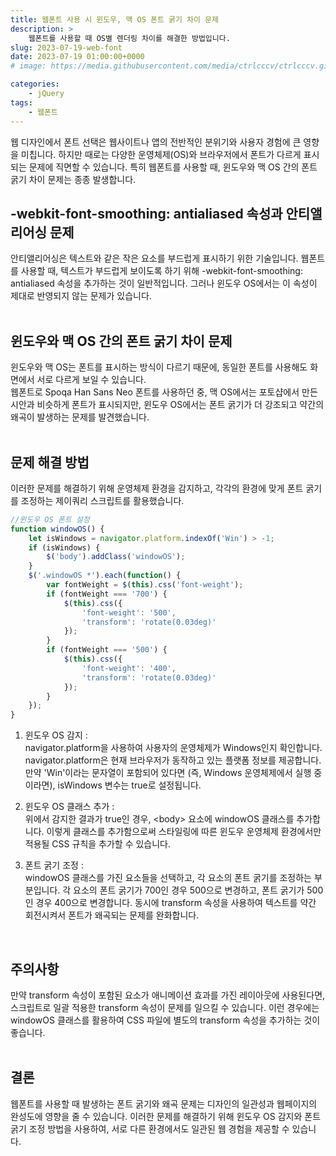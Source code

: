 ```yaml
---
title: 웹폰트 사용 시 윈도우, 맥 OS 폰트 굵기 차이 문제
description: >  
    웹폰트를 사용할 때 OS별 렌더링 차이를 해결한 방법입니다.
slug: 2023-07-19-web-font
date: 2023-07-19 01:00:00+0000
# image: https://media.githubusercontent.com/media/ctrlcccv/ctrlcccv.github.io/master/assets/img/post/swiper-tab.webp

categories:
    - jQuery
tags:
    - 웹폰트
---
```

웹 디자인에서 폰트 선택은 웹사이트나 앱의 전반적인 분위기와 사용자 경험에 큰 영향을 미칩니다. 하지만 때로는 다양한 운영체제(OS)와 브라우저에서 폰트가 다르게 표시되는 문제에 직면할 수 있습니다. 특히 웹폰트를 사용할 때, 윈도우와 맥 OS 간의 폰트 굵기 차이 문제는 종종 발생합니다. 

## -webkit-font-smoothing: antialiased 속성과 안티앨리어싱 문제
안티앨리어싱은 텍스트와 같은 작은 요소를 부드럽게 표시하기 위한 기술입니다. 웹폰트를 사용할 때, 텍스트가 부드럽게 보이도록 하기 위해 -webkit-font-smoothing: antialiased 속성을 추가하는 것이 일반적입니다. 그러나 윈도우 OS에서는 이 속성이 제대로 반영되지 않는 문제가 있습니다.  
<br>

## 윈도우와 맥 OS 간의 폰트 굵기 차이 문제
윈도우와 맥 OS는 폰트를 표시하는 방식이 다르기 때문에, 동일한 폰트를 사용해도 화면에서 서로 다르게 보일 수 있습니다.   
웹폰트로 Spoqa Han Sans Neo 폰트를 사용하던 중, 맥 OS에서는 포토샵에서 만든 시안과 비슷하게 폰트가 표시되지만, 윈도우 OS에서는 폰트 굵기가 더 강조되고 약간의 왜곡이 발생하는 문제를 발견했습니다.  
<br>

## 문제 해결 방법
이러한 문제를 해결하기 위해 운영체제 환경을 감지하고, 각각의 환경에 맞게 폰트 굵기를 조정하는 제이쿼리 스크립트를 활용했습니다.

```js
//윈도우 OS 폰트 설정
function windowOS() {
    let isWindows = navigator.platform.indexOf('Win') > -1;
    if (isWindows) {
        $('body').addClass('windowOS');
    }
    $('.windowOS *').each(function() {
        var fontWeight = $(this).css('font-weight');
        if (fontWeight === '700') {
            $(this).css({
                'font-weight': '500',
                'transform': 'rotate(0.03deg)'
            });
        }
        if (fontWeight === '500') {
            $(this).css({
                'font-weight': '400',
                'transform': 'rotate(0.03deg)'
            });
        }
    });
}
```

1. 윈도우 OS 감지 :  
navigator.platform을 사용하여 사용자의 운영체제가 Windows인지 확인합니다. navigator.platform은 현재 브라우저가 동작하고 있는 플랫폼 정보를 제공합니다. 만약 'Win'이라는 문자열이 포함되어 있다면 (즉, Windows 운영체제에서 실행 중이라면), isWindows 변수는 true로 설정됩니다.

2. 윈도우 OS 클래스 추가 :  
위에서 감지한 결과가 true인 경우, &lt;body&gt; 요소에 windowOS 클래스를 추가합니다. 이렇게 클래스를 추가함으로써 스타일링에 따른 윈도우 운영체제 환경에서만 적용될 CSS 규칙을 추가할 수 있습니다.

3. 폰트 굵기 조정 :  
windowOS 클래스를 가진 요소들을 선택하고, 각 요소의 폰트 굵기를 조정하는 부분입니다. 각 요소의 폰트 굵기가 700인 경우 500으로 변경하고, 폰트 굵기가 500인 경우 400으로 변경합니다. 동시에 transform 속성을 사용하여 텍스트를 약간 회전시켜서 폰트가 왜곡되는 문제를 완화합니다.  
<br>

<script async src="https://pagead2.googlesyndication.com/pagead/js/adsbygoogle.js?client=ca-pub-8535540836842352" crossorigin="anonymous"></script>
<ins class="adsbygoogle"
     style="display:block; text-align:center;"
     data-ad-layout="in-article"
     data-ad-format="fluid"
     data-ad-client="ca-pub-8535540836842352"
     data-ad-slot="2974559225"></ins>
<script>
     (adsbygoogle = window.adsbygoogle || []).push({});
</script>


## 주의사항
만약 transform 속성이 포함된 요소가 애니메이션 효과를 가진 레이아웃에 사용된다면, 스크립트로 일괄 적용한 transform 속성이 문제를 일으킬 수 있습니다. 이런 경우에는 windowOS 클래스를 활용하여 CSS 파일에 별도의 transform 속성을 추가하는 것이 좋습니다.  
<br>

## 결론
웹폰트를 사용할 때 발생하는 폰트 굵기와 왜곡 문제는 디자인의 일관성과 웹페이지의 완성도에 영향을 줄 수 있습니다. 이러한 문제를 해결하기 위해 윈도우 OS 감지와 폰트 굵기 조정 방법을 사용하여, 서로 다른 환경에서도 일관된 웹 경험을 제공할 수 있습니다.  



<!-- [>> 카카오톡 문의](https://open.kakao.com/o/sCFQbbYe){:target="_blank"} -->
